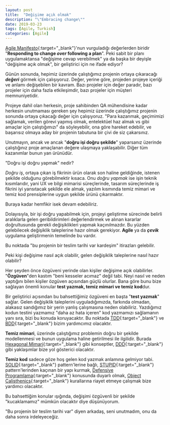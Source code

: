 ```yaml
---
layout: post
title:  "Değişime açık olmak"
description: "\"Embracing change\""
date: 2019-03-23
tags: [Agile, Turkish]
categories: [Agile]
---
```



[Agile Manifesto](https://agilemanifesto.org/){:target="_blank"}'nun vurguladığı değerlerden biridir "**Responding to change _over_ following a plan**". Peki sabit bir planı uygulamaktansa "değişime cevap verebilmek" ya da başka bir deyişle "değişime açık olmak", bir geliştirici için ne ifade ediyor?


Günün sonunda, hepimiz üzerinde çalıştığımız projenin ortaya çıkaracağı **_değeri_** görmek için çalışıyoruz. Değer, yerine göre, projeden projeye içeriği ve anlamı değişebilen bir kavram. Bazı projeler için değer paradır, bazı projeler için daha fazla etkileşimdir, bazı projeler için müşteri memnuniyetidir. 

Projeye dahil olan herkesin, proje sahibinden QA mühendisine kadar herkesin unutmaması gereken şey hepimiz üzerinde çalıştığımız projenin sonunda ortaya çıkacağı değer için çalışıyoruz. "Para kazanmak, geçimimizi sağlamak, verilen görevi yapmış olmak, entelektüel haz almak vs gibi amaçlar için çalıştığımızı" da söyleyebilir, ona göre hareket edebilir, ve başarısız olmaya aday bir projenin tabutuna bir çivi de siz çakarsınız. 


Unutmayın, ancak ve ancak "**doğru işi doğru şekilde**" yaparsanız üzerinde çalıştığınız proje amaçlanan değere ulaşmaya yaklaşabilir. Diğer tüm kazanımlar bunun yan ürünüdür.

"Doğru işi doğru yapmak" nedir? 

_Doğru iş_, ortaya çıkan iş fikrinin ürün olarak son haline geldiğinde, istenen şekilde olduğunu görebilmektir kısaca. Onu _doğru yapmak_ ise işin teknik kısımlarıdır, yani UX ve bilgi mimarisi süreçlerinde, tasarım süreçlerinde iş fikrini iyi yansıtacak şekilde ele almak, yazılım kısmında temiz mimari ve temiz kod prensiplerine uygun şekilde ürünü çıkarmaktır.


Buraya kadar hemfikir isek devam edebiliriz.

Dolayısıyla, bir işi doğru yapabilmek için, projeyi geliştirme sürecinde belirli aralıklarla gelen geribildirimleri değerlendirmek ve alınan kararlar doğrultusunda gerekli değişiklikleri yapmak kaçınılmazdır. Bu yüzden gelebilecek değişiklik taleplerine hazır olmak gerekiyor. **Agile** ya da **_çevik_** uygulama geliştirmenin temelinde bu vardır. 

Bu noktada "bu projenin bir teslim tarihi var kardeşim" itirazları gelebilir.
 
Peki kişi değişime nasıl açık olabilir, gelen değişiklik taleplerine nasıl hazır olabilir?

Her şeyden önce özgüveni yerinde olan kişiler değişime açık olabilirler. "**Özgüven**"den kastım "beni kesseler acımaz" değil tabi. Neyi nasıl ve neden yaptığını bilen kişiler özgüven açısından güçlü olurlar. Bana göre bunu bize sağlayan önemli konular **test yazmak, temiz mimari ve temiz kod**dur.


Bir geliştirici açısından bu bahsettiğimiz özgüveni en başta "**test yazmak**" sağlar. Gelen değişiklik taleplerini uyguladığımızda, farkında olmadan, alakasız sandığımız bir yerin yanlış çalışmasına neden olabiliriz. Yazdığımız kodun testini yazmamız "daha az hata içeren" kod yazmamızı sağlamanın yanı sıra, bizi bu konuda koruyacaktır. Bu noktada [TDD](https://www.jamesshore.com/Agile-Book/test_driven_development.html){:target="_blank"} ve [BDD](https://docs.cucumber.io/bdd/overview/){:target="_blank"} bizim yardımcımız olacaktır.

**Temiz mimari**, üzerinde çalıştığımız problemin doğru bir şekilde modellenmesi ve bunun uygulama haline getirilmesi ile ilgilidir. Burada [Hexagonal Mimari](https://fideloper.com/hexagonal-architecture){:target="_blank"} gibi konseptler, [DDD](https://www.infoq.com/minibooks/domain-driven-design-quickly){:target="_blank"} gibi yaklaşımlar bize yol gösterici olacaktır.

**Temiz kod** sadece göze hoş gelen kod yazmak anlamına gelmiyor tabi. [SOLID](http://butunclebob.com/ArticleS.UncleBob.PrinciplesOfOod){:target="_blank"} pattern'lerine bağlı, [STUPID](https://nikic.github.io/2011/12/27/Dont-be-STUPID-GRASP-SOLID.html){:target="_blank"} pattern'lerinden kaçınan bir yapı kurmak, [Defensive Programlama](https://ocramius.github.io/extremely-defensive-php/#/){:target="_blank"} konusunda duyarlı olmak, [Object Calisthenics](https://www.cs.helsinki.fi/u/luontola/tdd-2009/ext/ObjectCalisthenics.pdf){:target="_blank"} kurallarına riayet etmeye çalışmak bize yardımcı olacaktır.

Bu bahsettiğim konular ışığında, değişimi özgüvenli bir şekilde "kucaklamamız" mümkün olacaktır diye düşünüyorum.

"Bu projenin bir teslim tarihi var" diyen arkadaş, seni unutmadım, onu da daha sonra irdeleyeceğiz.

